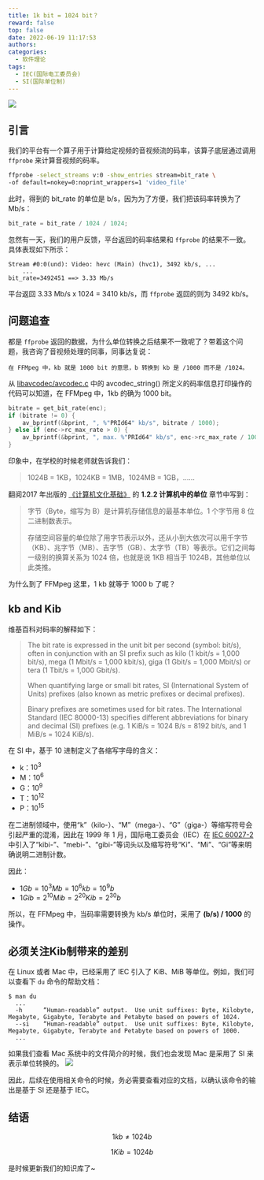 ```yaml
---
title: 1k bit = 1024 bit？
reward: false
top: false
date: 2022-06-19 11:17:53
authors:
categories:
  - 软件理论
tags:
  - IEC(国际电工委员会) 
  - SI(国际单位制)
---
```

![](1.jpg)

## 引言
我们的平台有一个算子用于计算给定视频的音视频流的码率，该算子底层通过调用 `ffprobe` 来计算音视频的码率。

```bash
ffprobe -select_streams v:0 -show_entries stream=bit_rate \
-of default=nokey=0:noprint_wrappers=1 'video_file'
```

此时，得到的 bit_rate 的单位是 b/s，因为为了方便，我们把该码率转换为了 Mb/s：

```C
bit_rate = bit_rate / 1024 / 1024;
```

忽然有一天，我们的用户反馈，平台返回的码率结果和 `ffprobe` 的结果不一致。具体表现如下所示：

```
Stream #0:0(und): Video: hevc (Main) (hvc1), 3492 kb/s, ...
    ...
bit_rate=3492451 ==> 3.33 Mb/s
```

平台返回 3.33 Mb/s x 1024 = 3410 kb/s，而 `ffprobe` 返回的则为 3492 kb/s。

<!--more-->

## 问题追查
都是 `ffprobe` 返回的数据，为什么单位转换之后结果不一致呢了？带着这个问题，我咨询了音视频处理的同事，同事达复说：

```
在 FFMpeg 中，kb 就是 1000 bit 的意思，b 转换到 kb 是 /1000 而不是 /1024。
```

从 [libavcodec/avcodec.c](https://github.com/FFmpeg/FFmpeg/blob/master/libavcodec/avcodec.c) 中的 avcodec_string() 所定义的码率信息打印操作的代码可以知道，在 FFMpeg 中，1kb 的确为 1000 bit。 

```C
bitrate = get_bit_rate(enc);
if (bitrate != 0) {
    av_bprintf(&bprint, ", %"PRId64" kb/s", bitrate / 1000);
} else if (enc->rc_max_rate > 0) {
    av_bprintf(&bprint, ", max. %"PRId64" kb/s", enc->rc_max_rate / 1000);
}
```

印象中，在学校的时候老师就告诉我们：
> 1024B = 1KB，1024KB = 1MB，1024MB = 1GB，……

翻阅2017 年出版的 [《计算机文化基础》](https://item.jd.com/10046467986315.html) 的 **1.2.2 计算机中的单位** 章节中写到：
> 字节（Byte，缩写为 B）是计算机存储信息的最基本单位。1 个字节用 8 位二进制数表示。
> 
> 存储空间容量的单位除了用字节表示以外，还从小到大依次可以用千字节（KB）、兆字节（MB）、吉字节（GB）、太字节（TB）等表示。它们之间每一级别的换算关系为 1024 倍，也就是说 1KB 相当于 1024B，其他单位以此类推。

为什么到了 FFMpeg 这里，1 kb 就等于 1000 b 了呢？

## kb and Kib
维基百科对码率的解释如下：
> The bit rate is expressed in the unit bit per second (symbol: bit/s), often in conjunction with an SI prefix such as kilo (1 kbit/s = 1,000 bit/s), mega (1 Mbit/s = 1,000 kbit/s), giga (1 Gbit/s = 1,000 Mbit/s) or tera (1 Tbit/s = 1,000 Gbit/s).
> 
> When quantifying large or small bit rates, SI (International System of Units) prefixes (also known as metric prefixes or decimal prefixes). 
>
> Binary prefixes are sometimes used for bit rates. The International Standard (IEC 80000-13) specifies different abbreviations for binary and decimal (SI) prefixes (e.g. 1 KiB/s = 1024 B/s = 8192 bit/s, and 1 MiB/s = 1024 KiB/s).

在 SI 中，基于 10 进制定义了各缩写字母的含义：
* k：$10^3$
* M：$10^6$
* G：$10^9$
* T：$10^{12}$
* P：$10^{15}$

在二进制领域中，使用“k”（kilo-）、“M”（mega-）、“G”（giga-）等缩写符号会引起严重的混淆，因此在 1999 年 1 月，国际电工委员会（IEC）在 [IEC 60027-2](https://webstore.iec.ch/publication/12253) 中引入了“kibi-”、“mebi-”、“gibi-”等词头以及缩写符号“Ki”、“Mi”、“Gi”等来明确说明二进制计数。

因此：
* $1Gb = 10^{3}Mb = 10^{6}kb = 10^{9}b$
* $1Gib = 2^{10}Mib = 2^{20}Kib = 2^{30}b$

所以，在 FFMpeg 中，当码率需要转换为 kb/s 单位时，采用了 **(b/s) / 1000** 的操作。

## 必须关注Kib制带来的差别
在 Linux 或者 Mac 中，已经采用了 IEC 引入了 KiB、MiB 等单位。例如，我们可以查看下 `du` 命令的帮助文档：

```
$ man du
  ...
  -h      “Human-readable” output.  Use unit suffixes: Byte, Kilobyte, Megabyte, Gigabyte, Terabyte and Petabyte based on powers of 1024.
  --si    “Human-readable” output.  Use unit suffixes: Byte, Kilobyte, Megabyte, Gigabyte, Terabyte and Petabyte based on powers of 1000.
  ...
```

如果我们查看 Mac 系统中的文件简介的时候，我们也会发现 Mac 是采用了 SI 来表示单位转换的。
![](2.jpg)

因此，后续在使用相关命令的时候，务必需要查看对应的文档，以确认该命令的输出是基于 SI 还是基于 IEC。

## 结语
$$
1kb \ne 1024b
$$

$$
1Kib = 1024b
$$

是时候更新我们的知识库了~

